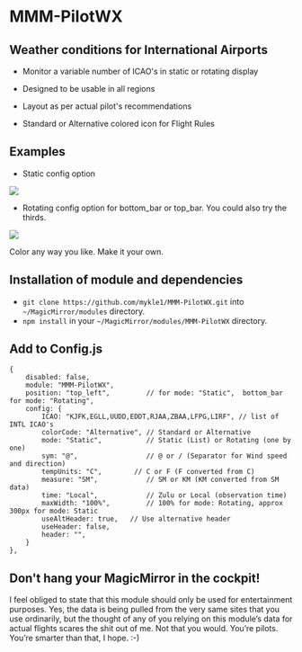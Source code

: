 ﻿# MMM-PilotWX

## Weather conditions for International Airports

* Monitor a variable number of ICAO's in static or rotating display

* Designed to be usable in all regions

* Layout as per actual pilot's recommendations

* Standard or Alternative colored icon for Flight Rules

## Examples

* Static config option

![](/images/1.PNG)

* Rotating config option for bottom_bar or top_bar. You could also try the thirds.

![](/images/2.PNG) 

Color any way you like. Make it your own.

## Installation of module and dependencies

* `git clone https://github.com/mykle1/MMM-PilotWX.git` into `~/MagicMirror/modules` directory.
* `npm install` in your `~/MagicMirror/modules/MMM-PilotWX` directory.

## Add to Config.js

    {
		disabled: false,
		module: "MMM-PilotWX",
		position: "top_left",         // for mode: "Static",  bottom_bar for mode: "Rotating",
		config: {
			ICAO: "KJFK,EGLL,UUDD,EDDT,RJAA,ZBAA,LFPG,LIRF", // list of INTL ICAO's
			colorCode: "Alternative", // Standard or Alternative
			mode: "Static",           // Static (List) or Rotating (one by one)
			sym: "@",                 // @ or / (Separator for Wind speed and direction)
			tempUnits: "C",		   // C or F (F converted from C)
			measure: "SM",            // SM or KM (KM converted from SM data)
			time: "Local",            // Zulu or Local (observation time)
			maxWidth: "100%",         // 100% for mode: Rotating, approx 300px for mode: Static
			useAltHeader: true,	  // Use alternative header
			useHeader: false,
			header: "",
		}
	},

## Don't hang your MagicMirror in the cockpit!

I feel obliged to state that this module should only be used for entertainment purposes. Yes, the data is being pulled from the very same sites that you use ordinarily, but the thought of any of you relying on this module’s data for actual flights scares the shit out of me. Not that you would. You’re pilots. You’re smarter than that, I hope. :-)

